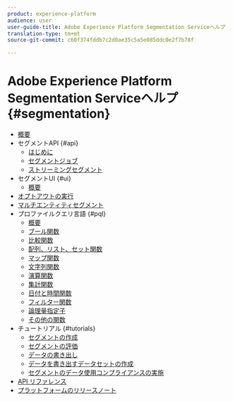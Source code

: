 ```yaml
---
product: experience-platform
audience: user
user-guide-title: Adobe Experience Platform Segmentation Serviceヘルプ
translation-type: tm+mt
source-git-commit: c60f374fddb7c2d0ae35c5a5e085ddc0e2f7b78f

---
```



# Adobe Experience Platform Segmentation Serviceヘルプ {#segmentation}

- [概要](home.md)
- セグメントAPI {#api}
   - [はじめに](api/getting-started.md)
   - [セグメントジョブ](api/segment-jobs.md)
   - [ストリーミングセグメント](api/streaming-segmentation.md)
- セグメントUI {#ui}
   - [概要](ui/overview.md)
- [オプトアウトの実行](honoring-opt-outs.md)
- [マルチエンティティセグメント](multi-entity-segmentation.md)
- プロファイルクエリ言語 {#pql}
   - [概要](pql/overview.md)
   - [ブール関数](pql/boolean-functions.md)
   - [比較関数](pql/comparison-functions.md)
   - [配列、リスト、セット関数](pql/array-functions.md)
   - [マップ関数](pql/map-functions.md)
   - [文字列関数](pql/string-functions.md)
   - [演算関数](pql/arithmetic-functions.md)
   - [集計関数](pql/aggregation-functions.md)
   - [日付と時間関数](pql/datetime-functions.md)
   - [フィルター関数](pql/filter-functions.md)
   - [論理量指定子](pql/logical-quantifiers.md)
   - [その他の関数](pql/misc-functions.md)
- チュートリアル {#tutorials}
   - [セグメントの作成](tutorials/create-a-segment.md)
   - [セグメントの評価](tutorials/evaluate-a-segment.md)
   - [データの書き出し](tutorials/export-data.md)
   - [データを書き出すデータセットの作成](tutorials/create-dataset-export-segment.md)
   - [セグメントのデータ使用コンプライアンスの実施](tutorials/governance.md)
- [API リファレンス](https://www.adobe.io/apis/experienceplatform/home/api-reference.html#!acpdr/swagger-specs/segmentation.yaml)
- [プラットフォームのリリースノート](https://www.adobe.com/go/platform-release-notes-en)
